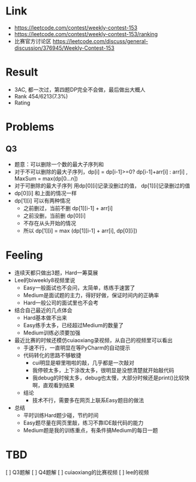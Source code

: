 # Link
- https://leetcode.com/contest/weekly-contest-153
- https://leetcode.com/contest/weekly-contest-153/ranking
- 比赛官方讨论区 https://leetcode.com/discuss/general-discussion/376945/Weekly-Contest-153

# Result
- 3AC, 都一次过，第四题DP完全不会做，最后做出大概人
- Rank 454/6213(7.3%)
- Rating

# Problems
## Q3
- 题意：可以删除一个数的最大子序列和
- 对于不可以删除的最大子序列，dp[i] = dp[i-1]>=0? dp[i-1]+arr[i] : arr[i] , MaxSum = max(dp[0...n])
- 对于可删除的最大子序列 用dp[0][i]记录没删过的值， dp[1][i]记录删过的值
- dp[0][i] 和上面的情况一样
- dp[1][i] 可以有两种情况
    - 之前删过，当前不删  dp[1][i-1] + arr[i]
    - 之前没删，当前删 dp[0][i]
    - 不存在从头开始的情况
    - 所以 dp[1][i] = max (dp[1][i-1] + arr[i], dp[0][i])

# Feeling
- 连续天都只做出3题，Hard一筹莫展
- Lee的biweekly8视频里说
    - Easy一般面试也不会问，太简单，练练手速罢了
    - Medium是面试题的主力，得好好做，保证时间内的正确率
    - Hard一般公司的面试里也不会考
- 结合自己最近的几点体会
    - Hard基本做不出来
    - Easy练手太多，已经超过Medium的数量了
    - Medium训练必须要加强
- 最近比赛的时候还模仿cuiaoxiang录视频，从自己的视频里可以看出
    - 手速不行，一直明显在等PyCharm的自动提示
    - 代码转化的思路不够敏捷
        - cui明显是噼里啪啦的敲，几乎都是一次敲对
        - 我停顿太多，上下涂改太多，很明显是没想清楚就开始敲代码
        - 我debug的时候太多，debug也太慢，大部分时候还是print()比较快啊，直观看到结果
    - 结论
        - 技术不行，需要多在网页上联系Easy题目的做法
- 总结
    - 平时训练Hard题少碰，节约时间
    - Easy题尽量在网页里敲，练习不靠IDE敲代码的能力
    - Medium题是我的训练重点，有条件搞Medium的每日一题

# TBD
[ ] Q3题解
[ ] Q4题解
[ ] cuiaoxiang的比赛视频
[ ] lee的视频